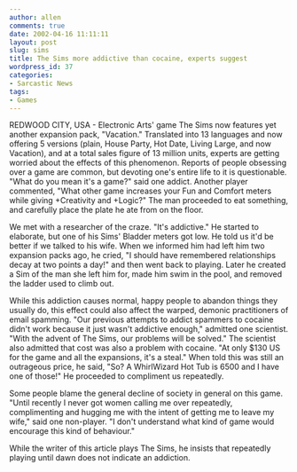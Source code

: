 ```yaml
---
author: allen
comments: true
date: 2002-04-16 11:11:11
layout: post
slug: sims
title: The Sims more addictive than cocaine, experts suggest
wordpress_id: 37
categories:
- Sarcastic News
tags:
- Games
---
```


REDWOOD CITY, USA - Electronic Arts' game The Sims now features yet another   expansion pack, "Vacation." Translated into 13 languages and now offering 5   versions (plain, House Party, Hot Date, Living Large, and now Vacation), and   at a total sales figure of 13 million units, experts are getting worried about   the effects of this phenomenon. Reports of people obsessing over a game are   common, but devoting one's entire life to it is questionable. "What do you mean   it's a game?" said one addict. Another player commented, "What other game increases   your Fun and Comfort meters while giving +Creativity and +Logic?" The man proceeded   to eat something, and carefully place the plate he ate from on the floor.

We met with a researcher   of the craze. "It's addictive." He started to elaborate, but one of his Sims'   Bladder meters got low. He told us it'd be better if we talked to his wife.   When we informed him had left him two expansion packs ago, he cried, "I should   have remembered relationships decay at two points a day!" and then went back   to playing. Later he created a Sim of the man she left him for, made him swim   in the pool, and removed the ladder used to climb out.

While this addiction   causes normal, happy people to abandon things they usually do, this effect could   also affect the warped, demonic practitioners of email spamming. "Our previous   attempts to addict spammers to cocaine didn't work because it just wasn't addictive   enough," admitted one scientist. "With the advent of The Sims, our problems   will be solved." The scientist also admitted that cost was also a problem with   cocaine. "At only $130 US for the game and all the expansions, it's a steal."   When told this was still an outrageous price, he said, "So? A WhirlWizard Hot   Tub is 6500 and I have one of those!" He proceeded to compliment us repeatedly.

Some people blame   the general decline of society in general on this game. "Until recently I never   got women calling me over repeatedly, complimenting and hugging me with the   intent of getting me to leave my wife," said one non-player. "I don't understand   what kind of game would encourage this kind of behaviour."

While the writer   of this article plays The Sims, he insists that repeatedly playing until dawn   does not indicate an addiction.
